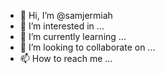 - 👋 Hi, I’m @samjermiah
- 👀 I’m interested in ...
- 🌱 I’m currently learning ...
- 💞️ I’m looking to collaborate on ...
- 📫 How to reach me ...

<!---
samjermiah/samjermiah is a ✨ special ✨ repository because its `README.md` (this file) appears on your GitHub profile.
You can click the Preview link to take a look at your changes.
--->
